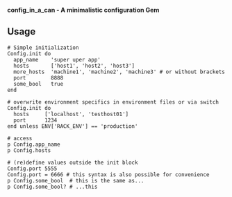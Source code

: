 **config_in_a_can - A minimalistic configuration Gem**

Usage
-----
    # Simple initialization
    Config.init do
      app_name    'super uper app'
      hosts       ['host1', 'host2', 'host3']
      more_hosts  'machine1', 'machine2', 'machine3' # or without brackets
      port        8888
      some_bool   true
    end

    # overwrite environment specifics in environment files or via switch
    Config.init do
      hosts     ['localhost', 'testhost01']
      port      1234
    end unless ENV['RACK_ENV'] == 'production'

    # access
    p Config.app_name
    p Config.hosts

    # (re)define values outside the init block
    Config.port 5555
    Config.port = 6666 # this syntax is also possible for convenience
    p Config.some_bool  # this is the same as...
    p Config.some_bool? # ...this
